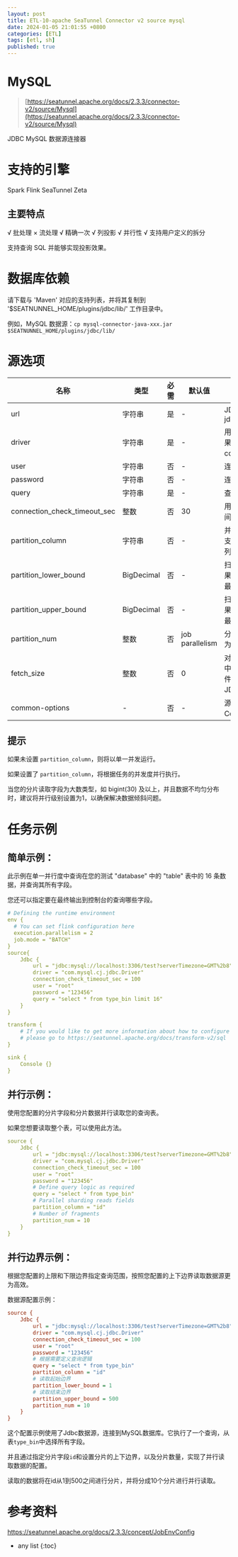 ```yaml
---
layout: post
title: ETL-10-apache SeaTunnel Connector v2 source mysql
date: 2024-01-05 21:01:55 +0800
categories: [ETL]
tags: [etl, sh]
published: true
---
```


# MySQL

> [https://seatunnel.apache.org/docs/2.3.3/connector-v2/source/Mysql](https://seatunnel.apache.org/docs/2.3.3/connector-v2/source/Mysql)

JDBC MySQL 数据源连接器

# 支持的引擎

Spark
Flink
SeaTunnel Zeta

## 主要特点

√ 批处理
× 流处理
√ 精确一次
√ 列投影
√ 并行性
√ 支持用户定义的拆分

支持查询 SQL 并能够实现投影效果。

# 数据库依赖

请下载与 'Maven' 对应的支持列表，并将其复制到 '$SEATNUNNEL_HOME/plugins/jdbc/lib/' 工作目录中。

例如，MySQL 数据源：`cp mysql-connector-java-xxx.jar $SEATNUNNEL_HOME/plugins/jdbc/lib/`

# 源选项

| 名称                      | 类型             | 必需     | 默认值     | 描述                                                                                                                   |
|--------------------------|------------------|----------|------------|------------------------------------------------------------------------------------------------------------------------|
| url                      | 字符串            | 是       | -          | JDBC 连接的 URL。示例：jdbc:mysql://localhost:3306:3306/test                                                            |
| driver                   | 字符串            | 是       | -          | 用于连接到远程数据源的 JDBC 类名，如果使用 MySQL，则值为 com.mysql.cj.jdbc.Driver。                                       |
| user                     | 字符串            | 否       | -          | 连接实例的用户名。                                                                                                     |
| password                 | 字符串            | 否       | -          | 连接实例的密码。                                                                                                       |
| query                    | 字符串            | 是       | -          | 查询语句。                                                                                                             |
| connection_check_timeout_sec | 整数            | 否       | 30         | 用于等待验证连接的数据库操作完成的时间，单位为秒。                                                                      |
| partition_column         | 字符串            | 否       | -          | 并行性分区的列名，仅支持数值类型，仅支持数值类型的主键，并且只能配置一个列。                                              |
| partition_lower_bound    | BigDecimal       | 否       | -          | 扫描的 partition_column 的最小值，如果未设置，SeaTunnel 将查询数据库获取最小值。                                         |
| partition_upper_bound    | BigDecimal       | 否       | -          | 扫描的 partition_column 的最大值，如果未设置，SeaTunnel 将查询数据库获取最大值。                                         |
| partition_num            | 整数            | 否       | job parallelism | 分区计数的数量，仅支持正整数，默认值为作业并行性。                                                                    |
| fetch_size               | 整数            | 否       | 0          | 对于返回大量对象的查询，可以配置查询中使用的行获取大小，以减少满足选择条件所需的数据库访问次数，零表示使用 JDBC 的默认值。   |
| common-options           | -               | 否       | -          | 源插件的通用参数，请参阅 Source Common Options 了解详细信息。                                                          |


## 提示

如果未设置 `partition_column`，则将以单一并发运行。

如果设置了 `partition_column`，将根据任务的并发度并行执行。

当您的分片读取字段为大数类型，如 bigint(30) 及以上，并且数据不均匀分布时，建议将并行级别设置为1，以确保解决数据倾斜问题。

# 任务示例

## 简单示例：

此示例在单一并行度中查询在您的测试 "database" 中的 "table" 表中的 16 条数据，并查询其所有字段。

您还可以指定要在最终输出到控制台的查询哪些字段。

```yaml
# Defining the runtime environment
env {
  # You can set flink configuration here
  execution.parallelism = 2
  job.mode = "BATCH"
}
source{
    Jdbc {
        url = "jdbc:mysql://localhost:3306/test?serverTimezone=GMT%2b8"
        driver = "com.mysql.cj.jdbc.Driver"
        connection_check_timeout_sec = 100
        user = "root"
        password = "123456"
        query = "select * from type_bin limit 16"
    }
}

transform {
    # If you would like to get more information about how to configure seatunnel and see full list of transform plugins,
    # please go to https://seatunnel.apache.org/docs/transform-v2/sql
}

sink {
    Console {}
}
```

## 并行示例：

使用您配置的分片字段和分片数据并行读取您的查询表。

如果您想要读取整个表，可以使用此方法。

```yaml
source {
    Jdbc {
        url = "jdbc:mysql://localhost:3306/test?serverTimezone=GMT%2b8"
        driver = "com.mysql.cj.jdbc.Driver"
        connection_check_timeout_sec = 100
        user = "root"
        password = "123456"
        # Define query logic as required
        query = "select * from type_bin"
        # Parallel sharding reads fields
        partition_column = "id"
        # Number of fragments
        partition_num = 10
    }
}
```

## 并行边界示例：

根据您配置的上限和下限边界指定查询范围，按照您配置的上下边界读取数据源更为高效。

数据源配置示例：

```ini
source {
    Jdbc {
        url = "jdbc:mysql://localhost:3306/test?serverTimezone=GMT%2b8"
        driver = "com.mysql.cj.jdbc.Driver"
        connection_check_timeout_sec = 100
        user = "root"
        password = "123456"
        # 根据需要定义查询逻辑
        query = "select * from type_bin"
        partition_column = "id"
        # 读取起始边界
        partition_lower_bound = 1
        # 读取结束边界
        partition_upper_bound = 500
        partition_num = 10
    }
}
```

这个配置示例使用了Jdbc数据源，连接到MySQL数据库。它执行了一个查询，从表`type_bin`中选择所有字段。

并且通过指定分片字段`id`和设置分片的上下边界，以及分片数量，实现了并行读取数据的配置。

读取的数据将在id从1到500之间进行分片，并将分成10个分片进行并行读取。

# 参考资料

https://seatunnel.apache.org/docs/2.3.3/concept/JobEnvConfig

* any list
{:toc}